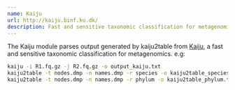 ```yaml
---
name: Kaiju
url: http://kaiju.binf.ku.dk/
description: Fast and sensitive taxonomic classification for metagenomics
---
```


The Kaiju module parses output generated by kaiju2table from [Kaiju](http://kaiju.binf.ku.dk/),
a fast and sensitive taxonomic classification for metagenomics.
e.g:

```bash
kaiju -i R1.fq.gz -j R2.fq.gz -o output_kaiju.txt
kaiju2table -t nodes.dmp -n names.dmp -r species -o kaiju2table_species.txt output_kaiju.txt
kaiju2table -t nodes.dmp -n names.dmp -r phylum -o kaiju2table_phylum.txt output_kaiju.txt
```
